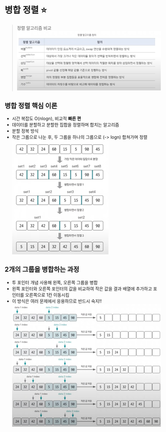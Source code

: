 # 병합 정렬 ⭐️

> 정렬 알고리즘 비교
![img.png](img/06_sort_table.png)

## 병합 정렬 핵심 이론
- 시간 복잡도 O(nlogn), 비교적 **빠른 편**
- 데이터를 분할하고 분할한 집합을 정렬하며 합치는 알고리즘
- 분할 정복 방식
- 작은 그룹으로 나눈 후, 두 그룹을 하나의 그룹으로 (-> logn) 합쳐가며 정렬
![img.png](img/10_merge_1.png)

## 2개의 그룹을 병합하는 과정
- 투 포인터 개념 사용해 왼쪽, 오른쪽 그룹을 병합
- 왼쪽 포인터와 오른쪽 포인터의 값을 비교하여 작은 값을 결과 배열에 추가하고 포인터를 오른쪽으로 1칸 이동시킴
- 이 방식은 여러 문제에서 응용하므로 반드시 숙지!!
![img_1.png](img/10_merge_2.png)